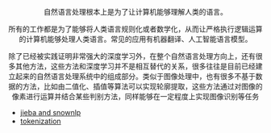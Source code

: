 <div align='center'>
<p>自然语言处理根本上是为了让计算机能够理解人类的语言。</p>
<p>所有的工作都是为了能够将人类语言规则化或者数学化，从而让严格执行逻辑运算的计算机能够处理人类语言。常见的应用有机器翻译、人工智能语言模型。</p>
<p>除了已经被实践证明非常强大的深度学习外，在整个自然语言处理方向上，还有很多其他方法，这些方法和深度学习并不是相互替代的关系，很多往往是目前已经建立起来的自然语言处理系统中的组成部分。类似于图像处理中，也有很多不基于数据的方法，比如由二值化、插值等算法可以实现轮廓提取，这些方法通过对图像的像素进行运算并结合某些判别方法，同样能够在一定程度上实现图像识别等任务</p>
</div>


- [jieba and snownlp](/natural_language_process/jieba_and_snownlp.md)
- [tokenization](/natural_language_process/tokenization.md)